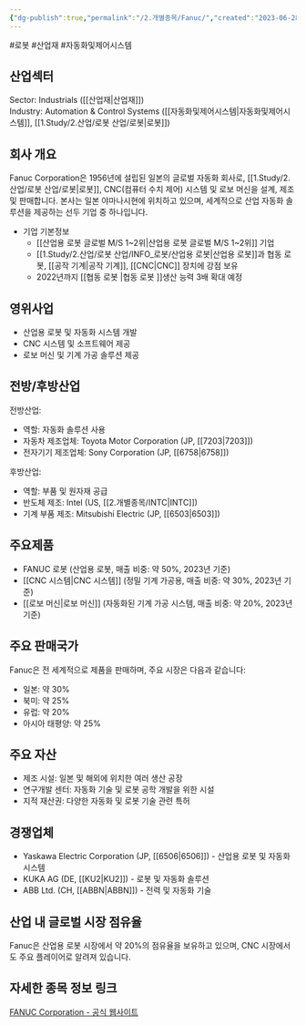 ```yaml
---
{"dg-publish":true,"permalink":"/2.개별종목/Fanuc/","created":"2023-06-28T12:13:12.982+09:00","updated":"2025-07-29T21:37:04.647+09:00"}
---
```


#로봇 #산업재 #자동화및제어시스템

## 산업섹터

Sector: Industrials ([[산업재\|산업재]])  
Industry: Automation & Control Systems ([[자동화및제어시스템\|자동화및제어시스템]], [[1.Study/2.산업/로봇 산업/로봇\|로봇]])

## 회사 개요

Fanuc Corporation은 1956년에 설립된 일본의 글로벌 자동화 회사로, [[1.Study/2.산업/로봇 산업/로봇\|로봇]], CNC(컴퓨터 수치 제어) 시스템 및 로보 머신을 설계, 제조 및 판매합니다. 본사는 일본 야마나시현에 위치하고 있으며, 세계적으로 산업 자동화 솔루션을 제공하는 선두 기업 중 하나입니다.
- 기업 기본정보
	- [[산업용 로봇 글로벌 M/S 1~2위\|산업용 로봇 글로벌 M/S 1~2위]] 기업
	- [[1.Study/2.산업/로봇 산업/INFO_로봇/산업용 로봇\|산업용 로봇]]과 협동 로봇, [[공작 기계\|공작 기계]], [[CNC\|CNC]] 장치에 강점 보유
	- 2022년까지 [[협동 로봇 \|협동 로봇 ]]생산 능력 3배 확대 예정

## 영위사업

- 산업용 로봇 및 자동화 시스템 개발
- CNC 시스템 및 소프트웨어 제공
- 로보 머신 및 기계 가공 솔루션 제공

## 전방/후방산업

전방산업:

- 역할: 자동화 솔루션 사용
- 자동차 제조업체: Toyota Motor Corporation (JP, [[7203\|7203]])
- 전자기기 제조업체: Sony Corporation (JP, [[6758\|6758]])

후방산업:

- 역할: 부품 및 원자재 공급
- 반도체 제조: Intel (US, [[2.개별종목/INTC\|INTC]])
- 기계 부품 제조: Mitsubishi Electric (JP, [[6503\|6503]])

## 주요제품

- FANUC 로봇 (산업용 로봇, 매출 비중: 약 50%, 2023년 기준)
- [[CNC 시스템\|CNC 시스템]] (정밀 기계 가공용, 매출 비중: 약 30%, 2023년 기준)
- [[로보 머신\|로보 머신]] (자동화된 기계 가공 시스템, 매출 비중: 약 20%, 2023년 기준)

## 주요 판매국가

Fanuc은 전 세계적으로 제품을 판매하며, 주요 시장은 다음과 같습니다:

- 일본: 약 30%
- 북미: 약 25%
- 유럽: 약 20%
- 아시아 태평양: 약 25%

## 주요 자산

- 제조 시설: 일본 및 해외에 위치한 여러 생산 공장
- 연구개발 센터: 자동화 기술 및 로봇 공학 개발을 위한 시설
- 지적 재산권: 다양한 자동화 및 로봇 기술 관련 특허

## 경쟁업체

- Yaskawa Electric Corporation (JP, [[6506\|6506]]) - 산업용 로봇 및 자동화 시스템
- KUKA AG (DE, [[KU2\|KU2]]) - 로봇 및 자동화 솔루션
- ABB Ltd. (CH, [[ABBN\|ABBN]]) - 전력 및 자동화 기술

## 산업 내 글로벌 시장 점유율

Fanuc은 산업용 로봇 시장에서 약 20%의 점유율을 보유하고 있으며, CNC 시장에서도 주요 플레이어로 알려져 있습니다.

## 자세한 종목 정보 링크

[FANUC Corporation - 공식 웹사이트](https://www.fanuc.com/)